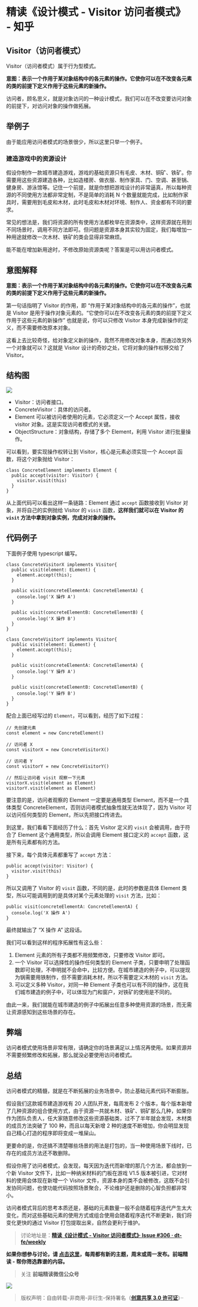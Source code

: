 # 精读《设计模式 - Visitor 访问者模式》 - 知乎
**Visitor（访问者模式）**
------------------

Visitor（访问者模式）属于行为型模式。

**意图：表示一个作用于某对象结构中的各元素的操作。它使你可以在不改变各元素的类的前提下定义作用于这些元素的新操作。** 

访问者，顾名思义，就是对象访问的一种设计模式，我们可以在不改变要访问对象的前提下，对访问对象的操作做拓展。

**举例子**
-------

由于能应用访问者模式的场景很少，所以这里只举一个例子。

### **建造游戏中的资源设计**

假设你制作一款城市建造游戏，游戏的基础资源只有毛皮、木材、铜矿、铁矿。你需要用这些资源建造各种，比如造楼房、做衣服、制作家具、门、空调、甚至锅、健身房、游泳馆等。记住一个前提，就是你想把游戏设计的非常逼真，所以每种资源的不同使用方法都非常定制，不是简单的消耗 N 个数量就能完成，比如制作家具时，需要用到毛皮和木材，此时毛皮和木材对环境、制作人、资金都有不同的要求。

常见的想法是，我们将资源的所有使用方法都枚举在资源类中，这样资源就在用到不同场景时，调用不同方法即可。但问题是资源本身其实较为固定，我们每增加一种用途就修改一次木材、铁矿的类会显得非常麻烦。

能不能在增加新用途时，不修改原始资源类呢？答案是可以用访问者模式。

**意图解释**
--------

**意图：表示一个作用于某对象结构中的各元素的操作。它使你可以在不改变各元素的类的前提下定义作用于这些元素的新操作。** 

第一句话指明了 Visitor 的作用，即 “作用于某对象结构中的各元素的操作”，也就是 Visitor 是用于操作对象元素的。“它使你可以在不改变各元素的类的前提下定义作用于这些元素的新操作” 也就是说，你可以只修改 Visitor 本身完成新操作的定义，而不需要修改原本对象。

这看上去比较奇怪，给对象定义新的操作，竟然不用修改对象本身，而通过改另外一个对象就可以？这就是 Visitor 设计的奇妙之处，它将对象的操作权移交给了 Visitor。

**结构图**
-------

![](_assets/v2-53208bdb8eb7268666856affb4054892_b.jpg)

*   Visitor：访问者接口。
*   ConcreteVisitor：具体的访问者。
*   Element 可以被访问者使用的元素，它必须定义一个 Accept 属性，接收 visitor 对象。这是实现访问者模式的关键。
*   ObjectStructure：对象结构，存储了多个 Element，利用 Visitor 进行批量操作。

可以看到，要实现操作权转让到 Visitor，核心是元素必须实现一个 Accept 函数，将这个对象抛给 Visitor：

```text
class ConcreteElement implements Element {
  public accept(visitor: Visitor) {
    visitor.visit(this)
  }
}

```

从上面代码可以看出这样一条链路：Element 通过 `accept` 函数接收到 Visitor 对象，并将自己的实例抛给 Visitor 的 `visit` 函数，**这样我们就可以在 Visitor 的 `visit` 方法中拿到对象实例，完成对对象的操作。** 

**代码例子**
--------

下面例子使用 typescript 编写。

```text
class ConcreteVisitorX implements Visitor{
  public visit(element: ELement) {
    element.accept(this);
  }

  public visit(concreteElementA: ConcreteElementA) {
    console.log('X 操作 A')
  }

  public visit(concreteElementB: ConcreteElementB) {
    console.log('X 操作 B')
  }
}

class ConcreteVisitorY implements Visitor{
  public visit(element: ELement) {
    element.accept(this);
  }

  public visit(concreteElementA: ConcreteElementA) {
    console.log('Y 操作 A')
  }

  public visit(concreteElementB: ConcreteElementB) {
    console.log('Y 操作 B')
  }
}

```

配合上面已经写过的 `Element`，可以看到，经历了如下过程：

```text
// 先创建元素
const element = new ConcreteElement()

// 访问者 X
const visitorX = new ConcreteVisitorX()

// 访问者 Y
const visitorY = new ConcreteVisitorY()

// 然后让访问者 visit 观察一下元素
visitorX.visit(element as Element)
visitorY.visit(element as Element)

```

要注意的是，访问者观察的 Element 一定要是通用类型 Element，而不是一个具体类型 ConcreteElement，否则访问者模式抽象性就无法体现了，因为 Visitor 可以访问任何类型的 Element，所以先把接口传进去。

到这里，我们看看下面经历了什么：首先 Visitor 定义的 `visit` 会被调用，由于符合了 Element 这个通用类型，所以会调用 Element 接口定义的 `accept` 函数，这是所有元素都有的方法。

接下来，每个具体元素都重写了 `accept` 方法：

```text
public accept(visitor: Visitor) {
  visitor.visit(this)
}

```

所以又调用了 Visitor 的 `visit` 函数，不同的是，此时的参数是具体 Element 类型，所以可能调用到的是具体对某个元素处理的 `visit` 方法，比如：

```text
public visit(concreteElementA: ConcreteElementA) {
  console.log('X 操作 A')
}

```

最终就输出了 “X 操作 A” 这段话。

我们可以看到这样的程序拓展性有这么些：

1.  Element 元素的所有子类都不用频繁修改，只要修改 Visitor 即可。
2.  一个 Visitor 可以选择性的操作任何类型的 Element 子类，只要申明了处理函数即可处理，不申明就不会命中，比较方便。在城市建造的例子中，可以提现为锅需要用铁制作，但不需要消耗木材，所以不需要定义木材的 `visit` 方法。
3.  可以定义多种 Visitor，对同一种 Element 子类也可以有不同的操作，这在我们城市建造的例子中，可以体现为门和窗户，对铁矿的使用是不同的。

由此一来，我们就能在城市建造的例子中拓展出任意多种使用资源的场景，而无需让资源感知到这些场景的存在。

**弊端**
------

访问者模式使用场景非常有限，请确定你的场景满足以上情况再使用。如果资源并不需要频繁修改和拓展，那么就没必要使用访问者模式。

**总结**
------

访问者模式的精髓，就是在不断拓展的业务场景中，防止基础元素代码不断膨胀。

假设我们这款城市建造游戏有 20 人团队开发，每周发布 2 个版本，每个版本新增了几种资源的组合使用方式，由于资源一共就木材、铁矿、铜矿那么几种，如果你作为团队负责人，任大家随意修改这些资源基础类，过不了半年就会发现，木材类的成员方法突破了 100 种，而且以每天新增 2 种的速度不断增加，你会明显发现自己精心打造的程序即将变成一堆屎山。

更要命的是，你还搞不清楚哪些场景的用法是打包的，当一种使用场景下线时，已存在的成员方法还不敢删除。

假设你用了访问者模式，会发现，每天因为迭代而新增的那几个方法，都会放到一个新 Visitor 文件下，比如一种纳米材料的门板在游戏 V1.5 版本被引进，它对材料的使用会体现在新增一个 Visitor 文件，资源本身的类不会被修改，这既不会引发协同问题，也使功能代码按照场景聚合，不论维护还是删除的心智负担都非常小。

访问者模式背后的思考本质还是，基础的元素数量一般不会随着程序迭代产生太大变化，而对这些基础元素的使用方式或组合使用会随着程序迭代不断更新，我们将变化更快的通过 Visitor 打包提取出来，自然会更利于维护。

> 讨论地址是：**[精读《设计模式 - Visitor 访问者模式》· Issue #306 · dt-fe/weekly](https://link.zhihu.com/?target=https%3A//github.com/dt-fe/weekly/issues/306)**  

**如果你想参与讨论，请 [点击这里](https://link.zhihu.com/?target=https%3A//github.com/dt-fe/weekly)，每周都有新的主题，周末或周一发布。前端精读 - 帮你筛选靠谱的内容。** 

> 关注 **前端精读微信公众号**  

![](_assets/v2-d46b608443dd2afa3dea21b96236fa06_b.jpg)

> 版权声明：自由转载-非商用-非衍生-保持署名（**[创意共享 3.0 许可证](https://link.zhihu.com/?target=https%3A//creativecommons.org/licenses/by-nc-nd/3.0/deed.zh)**）··